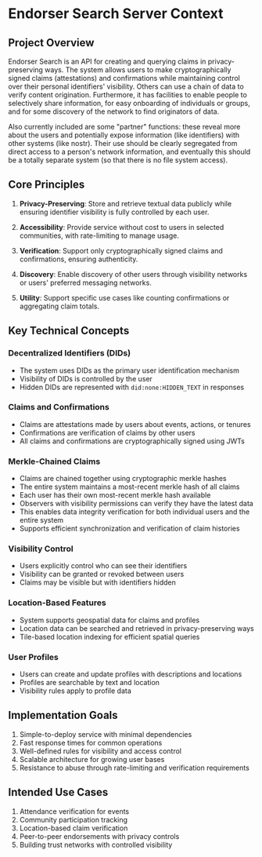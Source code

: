 # Endorser Search Server Context

## Project Overview

Endorser Search is an API for creating and querying claims in privacy-preserving ways. The system allows users to make cryptographically signed claims (attestations) and confirmations while maintaining control over their personal identifiers' visibility. Others can use a chain of data to verify content origination. Furthermore, it has facilities to enable people to selectively share information, for easy onboarding of individuals or groups, and for some discovery of the network to find originators of data.

Also currently included are some "partner" functions: these reveal more about the users and potentially expose information (like identifiers) with other systems (like nostr). Their use should be clearly segregated from direct access to a person's network information, and eventually this should be a totally separate system (so that there is no file system access).


## Core Principles

1. **Privacy-Preserving**: Store and retrieve textual data publicly while ensuring identifier visibility is fully controlled by each user.

2. **Accessibility**: Provide service without cost to users in selected communities, with rate-limiting to manage usage.

3. **Verification**: Support only cryptographically signed claims and confirmations, ensuring authenticity.

4. **Discovery**: Enable discovery of other users through visibility networks or users' preferred messaging networks.

5. **Utility**: Support specific use cases like counting confirmations or aggregating claim totals.


## Key Technical Concepts

### Decentralized Identifiers (DIDs)
- The system uses DIDs as the primary user identification mechanism
- Visibility of DIDs is controlled by the user
- Hidden DIDs are represented with `did:none:HIDDEN_TEXT` in responses

### Claims and Confirmations
- Claims are attestations made by users about events, actions, or tenures
- Confirmations are verification of claims by other users
- All claims and confirmations are cryptographically signed using JWTs

### Merkle-Chained Claims
- Claims are chained together using cryptographic merkle hashes
- The entire system maintains a most-recent merkle hash of all claims
- Each user has their own most-recent merkle hash available
- Observers with visibility permissions can verify they have the latest data
- This enables data integrity verification for both individual users and the entire system
- Supports efficient synchronization and verification of claim histories

### Visibility Control
- Users explicitly control who can see their identifiers
- Visibility can be granted or revoked between users
- Claims may be visible but with identifiers hidden

### Location-Based Features
- System supports geospatial data for claims and profiles
- Location data can be searched and retrieved in privacy-preserving ways
- Tile-based location indexing for efficient spatial queries

### User Profiles
- Users can create and update profiles with descriptions and locations
- Profiles are searchable by text and location
- Visibility rules apply to profile data

## Implementation Goals

1. Simple-to-deploy service with minimal dependencies
2. Fast response times for common operations
3. Well-defined rules for visibility and access control
4. Scalable architecture for growing user bases
5. Resistance to abuse through rate-limiting and verification requirements

## Intended Use Cases

1. Attendance verification for events
2. Community participation tracking
3. Location-based claim verification
4. Peer-to-peer endorsements with privacy controls
5. Building trust networks with controlled visibility 